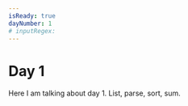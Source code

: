 ```yaml
---
isReady: true
dayNumber: 1
# inputRegex:
---
```

# Day 1
Here I am talking about day 1.
List, parse, sort, sum.
